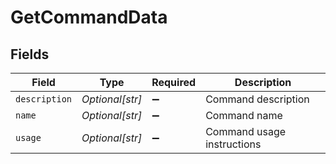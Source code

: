 # GetCommandData


## Fields

| Field                      | Type                       | Required                   | Description                |
| -------------------------- | -------------------------- | -------------------------- | -------------------------- |
| `description`              | *Optional[str]*            | :heavy_minus_sign:         | Command description        |
| `name`                     | *Optional[str]*            | :heavy_minus_sign:         | Command name               |
| `usage`                    | *Optional[str]*            | :heavy_minus_sign:         | Command usage instructions |